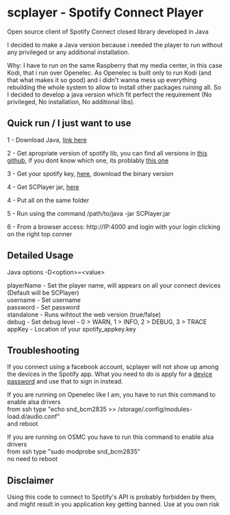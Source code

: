 # scplayer - Spotify Connect Player
Open source client of Spotify Connect closed library developed in Java

I decided to make a Java version because i needed the player to run without any privileged or any additional installation.

Why: I have to run on the same Raspberry that my media center, in this case Kodi, that i run over Openelec. As Openelec is built only to run Kodi (and that what makes it so good) and i didn't wanna mess up everything rebuilding the whole system to allow to install other packages ruining all. So I decided to develop a java version which fit perfect the requirement (No privileged, No installation, No additional libs).

Quick run / I just want to use
---------------
1 - Download Java, <a href="http://www.oracle.com/technetwork/java/javase/downloads/jdk8-downloads-2133151.html" target="_blank">link here</a>

2 - Get apropriate version of spotify lib, you can find all versions in <a href="https://github.com/sashahilton00/spotify-connect-resources" target="_blank">this github</a>, if you dont know which one, its problably <a href="https://github.com/sashahilton00/spotify-connect-resources/raw/master/armhf%20version/libspotify_embedded_shared.so">this one</a>

3 - Get your spotify key, <a href="https://devaccount.spotify.com/my-account/keys/" target="_blank">here</a>, download the binary version

4 - Get SCPlayer jar, <a href="https://github.com/crsmoro/scplayer/raw/master/SCPlayer.jar">here</a>

4 - Put all on the same folder

5 - Run using the command /path/to/java -jar SCPlayer.jar

6 - From a browser access: http://IP:4000 and login with your login clicking on the right top conner


Detailed Usage
---------------
Java options -D&lt;option&gt;=&lt;value&gt;

playerName - Set the player name, will appears on all your connect devices (Default will be SCPlayer)<br/>
username - Set username<br/>
password - Set password<br/>
standalone - Runs wihtout the web version (true/false)<br/>
debug - Set debug level - 0 > WARN, 1 > INFO, 2 > DEBUG, 3 > TRACE<br/>
appKey - Location of your spotify_appkey.key


Troubleshooting
----------------
If you connect using a facebook account, scplayer will not show up among the devices in the Spotify app. What you need to do is apply for a <a href="http://www.spotify.com/account/set-device-password/" target="_blank">device password</a> and use that to sign in instead.

If you are running on Openelec like I am, you have to run this command to enable alsa drivers<br/>
from ssh type "echo snd_bcm2835 >> /storage/.config/modules-load.d/audio.conf"<br/>
and reboot

If you are running on OSMC you have to run this command to enable alsa drivers<br/>
from ssh type "sudo modprobe snd_bcm2835"<br/>
no need to reboot


Disclaimer
----------------
Using this code to connect to Spotify's API is probably forbidden by them, and might result in you application key getting banned. Use at you own risk
